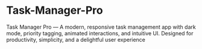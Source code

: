 # Task-Manager-Pro
Task Manager Pro — A modern, responsive task management app with dark mode, priority tagging, animated interactions, and intuitive UI. Designed for productivity, simplicity, and a delightful user experience
